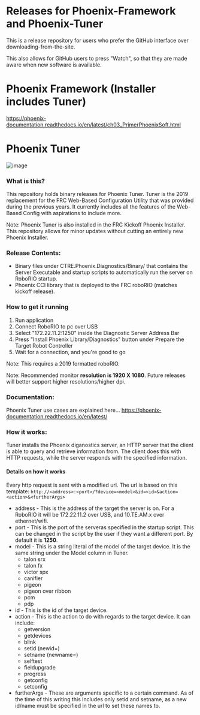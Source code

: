 # Releases for Phoenix-Framework and Phoenix-Tuner
This is a release repository for users who prefer the GitHub interface over downloading-from-the-site.

This also allows for GitHub users to press "Watch", so that they are made aware when new software is available.

# Phoenix Framework (Installer includes Tuner)  

https://phoenix-documentation.readthedocs.io/en/latest/ch03_PrimerPhoenixSoft.html

# Phoenix Tuner 

![image](https://user-images.githubusercontent.com/14191527/50705437-d16f9d80-1028-11e9-83a9-d9c69bba1a66.png)


### What is this?
This repository  holds binary releases for Phoenix Tuner.  Tuner is the 2019 replacement for the FRC Web-Based Configuration Utility that was provided during the previous years. It currently includes all the features of the Web-Based Config with aspirations to include more.

Note: Phoenix Tuner is also installed in the FRC Kickoff Phoenix Installer.  This repository allows for minor updates without cutting an entirely new Phoenix Installer.

### Release Contents:
 - Binary files under CTRE.Phoenix.Diagnostics/Binary/ that contains the Server Executable and startup scripts to automatically run the server on RoboRIO startup.
 - Phoenix CCI library that is deployed to the FRC roboRIO (matches kickoff release).
 
### How to get it running
1. Run application
2. Connect RoboRIO to pc over USB
3. Select "172.22.11.2:1250" inside the Diagnostic Server Address Bar
4. Press "Install Phoenix Library/Diagnostics" button under Prepare the Target Robot Controller
5. Wait for a connection, and you're good to go

Note: This requires a 2019 formatted roboRIO.

Note: Recommended monitor **resolution is 1920 X 1080**.  Future releases will better support higher resolutions/higher dpi.

### Documentation:
Phoenix Tuner use cases are explained here...
https://phoenix-documentation.readthedocs.io/en/latest/

### How it works:
Tuner installs the Phoenix diganostics server, an HTTP server that the client is able to query and retrieve information from. The client does this with HTTP requests, while the server responds with the specified information.

#### Details on how it works
Every http request is sent with a modified url. The url is based on this template:
`http://<address>:<port>/?device=<model>&id=<id>&action=<action>&<furtherArgs>`
 - address - This is the address of the target the server is on. For a RoboRIO it will be 172.22.11.2 over USB, and 10.TE.AM.x over ethernet/wifi.
 - port - This is the port of the serveras specified in the startup script. This can be changed in the script by the user if they want a different port. By default it is **1250**.
 - model - This is a string literal of the model of the target device. It is the same string under the Model column in Tuner.
    - talon srx
    - talon fx
    - victor spx
    - canifier
    - pigeon
    - pigeon over ribbon
    - pcm
    - pdp
 - id - This is the id of the target device.
 - action - This is the action to do with regards to the target device. It can include:
    - getversion
    - getdevices
    - blink
    - setid (newid=)
    - setname (newname=)
    - selftest
    - fieldupgrade
    - progress
    - getconfig
    - setconfig
 - furtherArgs - These are arguments specific to a certain command. As of the time of this writing this includes only setid and setname, as a new id/name must be specified in the url to set these names to.
 
